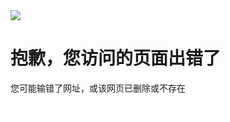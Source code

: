 <!DOCTYPE html>
<html>
<head>
    <meta charset="utf-8">
    <meta name="renderer" content="webkit">
    <meta http-equiv="X-UA-Compatible" content="IE=edge,chrome=1">
    <title>该页面不存在-404.life</title>
    <link rel="shortcut icon" href="favicon.ico">
    <link rel="stylesheet" type="text/css" href="/openapi-docs/_media/css/404life.css"/>
</head>
<body>
<div class="tcy_404 container">
    <img src="/openapi-docs/_media/404.png">
    <h1>抱歉，您访问的页面出错了</h1>
    <p>您可能输错了网址，或该网页已删除或不存在</p>
    <a href="/openapi-docs/#" class="btn btn-primary btn_blue" style="color: white">返回主页</a>
</div>
</body>
</html>